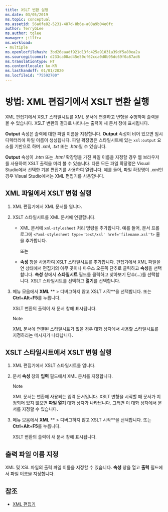 ```yaml
---
title: XSLT 변환 실행
ms.date: 03/05/2019
ms.topic: conceptual
ms.assetid: 56a0fe82-5231-487d-8b6e-a08a9b04e0fc
author: TerryGLee
ms.author: tglee
manager: jillfra
ms.workload:
- multiple
ms.openlocfilehash: 3bd26eaadf921d13fc425a91031a39df5a80ea2a
ms.sourcegitcommit: d233ca00ad45e50cf62cca0d0b95dc69f0a87ad6
ms.translationtype: HT
ms.contentlocale: ko-KR
ms.lasthandoff: 01/01/2020
ms.locfileid: "75592700"
---
```

# <a name="how-to-execute-an-xslt-transformation-from-the-xml-editor"></a>방법: XML 편집기에서 XSLT 변환 실행

XML 편집기에서 XSLT 스타일시트를 XML 문서에 연결하고 변형을 수행하며 출력을 볼 수 있습니다. XSLT 변환의 결과로 나타나는 출력이 새 문서 창에 표시됩니다.

**Output** 속성은 출력에 대한 파일 이름을 지정합니다. **Output** 속성이 비어 있으면 임시 디렉터리에 파일 이름이 생성됩니다. 파일 확장명은 스타일시트에 있는 `xsl:output` 요소를 기반으로 하며 .*xml*, .*txt* 또는 .*htm*일 수 있습니다.

**Output** 속성이 .*htm* 또는 .*html* 확장명을 가진 파일 이름을 지정할 경우 웹 브라우저를 사용하여 XSLT 출력을 미리 볼 수 있습니다. 다른 모든 파일 확장명은 Visual Studio에서 선택한 기본 편집기를 사용하여 열립니다. 예를 들어, 파일 확장명이 .*xml*인 경우 Visual Studio에서는 XML 편집기를 사용합니다.

## <a name="execute-an-xslt-transformation-from-an-xml-file"></a>XML 파일에서 XSLT 변형 실행

1. XML 편집기에서 XML 문서를 엽니다.

2. XSLT 스타일시트를 XML 문서에 연결합니다.

    - XML 문서에 `xml-stylesheet` 처리 명령을 추가합니다. 예를 들어, 문서 프롤로그에 `<?xml-stylesheet type='text/xsl' href='filename.xsl'?>` 줄을 추가합니다.

       또는

    - **속성** 창을 사용하여 XSLT 스타일시트를 추가합니다. 편집기에서 XML 파일을 연 상태에서 편집기의 아무 곳이나 마우스 오른쪽 단추로 클릭하고 **속성**을 선택합니다. **속성** 창에서 **스타일시트** 필드를 클릭하고 찾아보기 단추(...)를 선택합니다. XSLT 스타일시트를 선택하고 **열기**를 선택합니다.

3. 메뉴 모음에서 **XML** ** > 디버그하지 않고 XSLT 시작**을 선택합니다. 또는 **Ctrl**+**Alt**+**F5**를 누릅니다.

   XSLT 변환의 출력이 새 문서 창에 표시됩니다.

   > [!NOTE]
   > XML 문서에 연결된 스타일시트가 없을 경우 대화 상자에서 사용할 스타일시트를 지정하라는 메시지가 나타납니다.

## <a name="execute-an-xslt-transformation-from-an-xslt-style-sheet"></a>XSLT 스타일시트에서 XSLT 변형 실행

1. XML 편집기에서 XSLT 스타일시트를 엽니다.

2. 문서 **속성** 창의 **입력** 필드에서 XML 문서를 지정합니다.

   > [!NOTE]
   > XML 문서는 변환에 사용되는 입력 문서입니다. XSLT 변형을 시작할 때 문서가 지정되어 있지 않으면 **파일 열기** 대화 상자가 나타납니다. 그러면 이 대화 상자에서 문서를 지정할 수 있습니다.

3. 메뉴 모음에서 **XML** ** > 디버그하지 않고 XSLT 시작**을 선택합니다. 또는 **Ctrl**+**Alt**+**F5**를 누릅니다.

   XSLT 변환의 출력이 새 문서 창에 표시됩니다.

## <a name="specify-an-output-file-name"></a>출력 파일 이름 지정

XML 및 XSL 파일의 출력 파일 이름을 지정할 수 있습니다. **속성** 창을 열고 **출력** 필드에서 파일 이름을 지정합니다.

## <a name="see-also"></a>참조

- [XML 편집기](../xml-tools/xml-editor.md)
